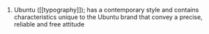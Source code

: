 1. Ubuntu ([[typography]]); has a contemporary style and contains characteristics unique to the Ubuntu brand that convey a precise, reliable and free attitude